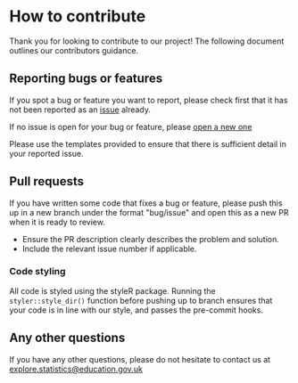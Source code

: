 # How to contribute

Thank you for looking to contribute to our project! The following document outlines our contributors guidance.

## Reporting bugs or features

If you spot a bug or feature you want to report, please check first that it has not been reported as an [issue](https://github.com/dfe-analytical-services/shiny-template/issues) already.

If no issue is open for your bug or feature, please [open a new one](https://github.com/dfe-analytical-services/shiny-template/issues/new)

Please use the templates provided to ensure that there is sufficient detail in your reported issue.

## Pull requests

If you have written some code that fixes a bug or feature, please push this up in a new branch under the format "bug/issue" and open this as a new PR when it is ready to review.

- Ensure the PR description clearly describes the problem and solution. 
- Include the relevant issue number if applicable.

### Code styling

All code is styled using the styleR package. Running the `styler::style_dir()` function before pushing up to branch ensures that your code is in line with our style, and passes the pre-commit hooks.

## Any other questions

If you have any other questions, please do not hesitate to contact us at explore.statistics@education.gov.uk
